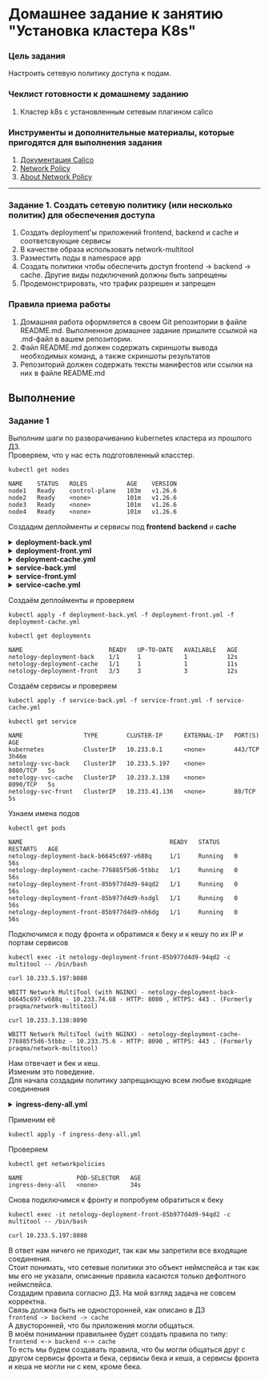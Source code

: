 # Домашнее задание к занятию "Установка кластера K8s"

### Цель задания

Настроить сетевую политику доступа к подам.

### Чеклист готовности к домашнему заданию

1. Кластер k8s с установленным сетевым плагином calico

### Инструменты и дополнительные материалы, которые пригодятся для выполнения задания

1. [Документация Calico](https://www.tigera.io/project-calico/)
2. [Network Policy](https://kubernetes.io/docs/concepts/services-networking/network-policies/)
3. [About Network Policy](https://docs.projectcalico.org/about/about-network-policy)

-----

### Задание 1. Создать сетевую политику (или несколько политик) для обеспечения доступа

1. Создать deployment'ы приложений frontend, backend и cache и соответсвующие сервисы
2. В качестве образа использовать network-multitool
3. Разместить поды в namespace app
4. Создать политики чтобы обеспечить доступ frontend -> backend -> cache. Другие виды подключений должны быть запрещены
5. Продемонстрировать, что трафик разрешен и запрещен

### Правила приема работы

1. Домашняя работа оформляется в своем Git репозитории в файле README.md. Выполненное домашнее задание пришлите ссылкой на .md-файл в вашем репозитории.
2. Файл README.md должен содержать скриншоты вывода необходимых команд, а также скриншоты результатов
3. Репозиторий должен содержать тексты манифестов или ссылки на них в файле README.md


## Выполнение
### Задание 1  

Выполним шаги по разворачиванию kubernetes кластера из прошлого ДЗ.  
Проверяем, что у нас есть подготовленный класстер.  
```
kubectl get nodes
```
```
NAME    STATUS   ROLES           AGE    VERSION
node1   Ready    control-plane   103m   v1.26.6
node2   Ready    <none>          101m   v1.26.6
node3   Ready    <none>          101m   v1.26.6
node4   Ready    <none>          101m   v1.26.6
```
Создадим деплойменты и сервисы под **frontend** **backend** и **cache**

<details>

  <summary><b>deployment-back.yml</b></summary>
  
```yml
apiVersion: apps/v1
kind: Deployment
metadata:
  name: netology-deployment-back
  labels:
    app: netology-back
spec:
  replicas: 1
  selector:
    matchLabels:
      app: netology-back
  template:
    metadata:
      labels:
        app: netology-back
    spec:
      containers:
      - name: multitool
        image: wbitt/network-multitool
        env:
          - name: HTTP_PORT
            value: "8080"
        ports:
        - containerPort: 8080
```
</details>

<details>

  <summary><b>deployment-front.yml</b></summary>
  
```yml
apiVersion: apps/v1
kind: Deployment
metadata:
  name: netology-deployment-front
  labels:
    app: netology-front
spec:
  replicas: 3
  selector:
    matchLabels:
      app: netology-front
  template:
    metadata:
      labels:
        app: netology-front
    spec:
      containers:
      - name: multitool
        image: wbitt/network-multitool
        ports:
        - containerPort: 80
```
</details>

<details>

  <summary><b>deployment-cache.yml</b></summary>
  
```yml
apiVersion: apps/v1
kind: Deployment
metadata:
  name: netology-deployment-cache
  labels:
    app: netology-cache
spec:
  replicas: 1
  selector:
    matchLabels:
      app: netology-cache
  template:
    metadata:
      labels:
        app: netology-cache
    spec:
      containers:
      - name: multitool
        image: wbitt/network-multitool
        env:
          - name: HTTP_PORT
            value: "8090"
        ports:
        - containerPort: 8090

```
</details>

<details>

  <summary><b>service-back.yml</b></summary>
  
```yml
apiVersion: v1
kind: Service
metadata:
  name: netology-svc-back
spec:
  selector:
    app: netology-back
  ports:
    - name: multitool-http
      protocol: TCP
      port: 8080
      targetPort: 8080
```
</details>

<details>

  <summary><b>service-front.yml</b></summary>
  
```yml
apiVersion: v1
kind: Service
metadata:
  name: netology-svc-front
spec:
  selector:
    app: netology-front
  ports:
    - name: nginx
      protocol: TCP
      port: 80
      targetPort: 80
```
</details>

<details>

  <summary><b>service-cache.yml</b></summary>
  
```yml
apiVersion: v1
kind: Service
metadata:
  name: netology-svc-cache
spec:
  selector:
    app: netology-cache
  ports:
    - name: multitool-http
      protocol: TCP
      port: 8090
      targetPort: 8090
```
</details>

Создаём деплойменты и проверяем
```
kubectl apply -f deployment-back.yml -f deployment-front.yml -f deployment-cache.yml
```
```
kubectl get deployments
```
```
NAME                        READY   UP-TO-DATE   AVAILABLE   AGE
netology-deployment-back    1/1     1            1           12s
netology-deployment-cache   1/1     1            1           11s
netology-deployment-front   3/3     3            3           12s

```
Создаём сервисы и проверяем
```
kubectl apply -f service-back.yml -f service-front.yml -f service-cache.yml
```
```
kubectl get service
```
```
NAME                 TYPE        CLUSTER-IP      EXTERNAL-IP   PORT(S)    AGE
kubernetes           ClusterIP   10.233.0.1      <none>        443/TCP    3h46m
netology-svc-back    ClusterIP   10.233.5.197    <none>        8080/TCP   5s
netology-svc-cache   ClusterIP   10.233.3.138    <none>        8090/TCP   5s
netology-svc-front   ClusterIP   10.233.41.136   <none>        80/TCP     5s
```
Узнаем имена подов
```
kubectl get pods
```
```
NAME                                         READY   STATUS    RESTARTS   AGE
netology-deployment-back-b6645c697-v688q     1/1     Running   0          56s
netology-deployment-cache-776885f5d6-5tbbz   1/1     Running   0          56s
netology-deployment-front-85b977d4d9-94qd2   1/1     Running   0          56s
netology-deployment-front-85b977d4d9-hsdgl   1/1     Running   0          56s
netology-deployment-front-85b977d4d9-nh6dg   1/1     Running   0          56s
```
Подключимся к поду фронта и обратимся к беку и к кешу по их IP и портам сервисов
```
kubectl exec -it netology-deployment-front-85b977d4d9-94qd2 -c multitool -- /bin/bash
```
```
curl 10.233.5.197:8080
```
```
WBITT Network MultiTool (with NGINX) - netology-deployment-back-b6645c697-v688q - 10.233.74.68 - HTTP: 8080 , HTTPS: 443 . (Formerly praqma/network-multitool)
```
```
curl 10.233.3.138:8090
```
```
WBITT Network MultiTool (with NGINX) - netology-deployment-cache-776885f5d6-5tbbz - 10.233.75.6 - HTTP: 8090 , HTTPS: 443 . (Formerly praqma/network-multitool)
```
Нам отвечает и бек и кеш.  
Изменим это поведение.  
Для начала создадим политику запрещающую всем любые входящие соединения

<details>

  <summary><b>ingress-deny-all.yml</b></summary>
  
```yml
apiVersion: networking.k8s.io/v1
kind: NetworkPolicy
metadata:
  name: ingress-deny-all
spec:
  podSelector: {}
  policyTypes:
    - Ingress
```
</details>

Применим её
```
kubectl apply -f ingress-deny-all.yml
```
Проверяем
```
kubectl get networkpolicies
```
```
NAME               POD-SELECTOR   AGE
ingress-deny-all   <none>         34s
```
Снова подключимся к фронту и попробуем обратиться к беку
```
kubectl exec -it netology-deployment-front-85b977d4d9-94qd2 -c multitool -- /bin/bash
```
```
curl 10.233.5.197:8080
```
В ответ нам ничего не приходит, так как мы запретили все входящие соединения.  
Стоит понимать, что сетевые политики это объект неймспейса и так как мы его не указали, описанные правила касаются только дефолтного неймспейса.  
Создадим правила согласно ДЗ.
На мой взгляд задача не совсем корректна.  
Связь должна быть не односторонней, как описано в ДЗ  
```frontend -> backend -> cache```  
А двусторонней, что бы приложения могли общаться.  
В моём понимании правильнее будет создать правила по типу:  
```frontend <-> backend <-> cache```  
То есть мы будем создавать правила, что бы могли общаться друг с другом сервисы фронта и бека, сервисы бека и кеша, а сервисы фронта и кеша не могли ни с кем, кроме бека.  






